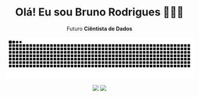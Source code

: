 <div align="center">
  <h1> Olá! Eu sou Bruno Rodrigues 🙋🏻‍♂️ </h1>
  
Futuro **Ciêntista de Dados**
  
</div>

<div align="center">

   ![Snake animation](https://github.com/brunodatac/brunodatac/blob/output/github-contribution-grid-snake.svg)
  
  <a href = "mailto:brunorb.dev@gmail.com"><img align="center" src="https://img.shields.io/badge/-Gmail-%23333?style=for-the-badge&logo=gmail&logoColor=white" target="_blank"></a>
  <a href="https://www.linkedin.com/in/bruno-rodrigues-40b555232/" target="_blank"><img align="center" src="https://img.shields.io/badge/-LinkedIn-%230077B5?style=for-the-badge&logo=linkedin&logoColor=white" target="_blank"></a>
 
</div>

